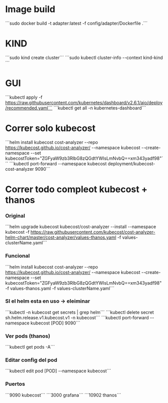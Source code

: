 # Image build

´´´sudo docker build -t adapter:latest -f config/adapter/Dockerfile .´´´

# KIND
´´´sudo kind create cluster´´´
´´´sudo kubectl cluster-info --context kind-kind´´´

# GUI
´´´kubectl apply -f https://raw.githubusercontent.com/kubernetes/dashboard/v2.6.1/aio/deploy/recommended.yaml´´´
´´´kubectl get all -n kubernetes-dashboard´´´


# Correr solo kubecost
´´´helm install kubecost cost-analyzer --repo https://kubecost.github.io/cost-analyzer/ --namespace kubecost --create-namespace --set kubecostToken="ZGFyaW9zb3RlbG8zQGdtYWlsLmNvbQ==xm343yadf98"´´´
´´´kubectl port-forward --namespace kubecost deployment/kubecost-cost-analyzer 9090´´´


# Correr todo compleot kubecost + thanos
### Original
´´´helm upgrade kubecost kubecost/cost-analyzer --install --namespace kubecost -f https://raw.githubusercontent.com/kubecost/cost-analyzer-helm-chart/master/cost-analyzer/values-thanos.yaml -f values-clusterName.yaml´´´

### Funcional
´´´helm install kubecost cost-analyzer --repo https://kubecost.github.io/cost-analyzer/  --namespace kubecost --create-namespace --set kubecostToken="ZGFyaW9zb3RlbG8zQGdtYWlsLmNvbQ==xm343yadf98" -f values-thanos.yaml -f values-clusterName.yaml´´´

### SI el helm esta en uso -> eleiminar
´´´kubectl -n kubecost get secrets | grep helm´´´
´´´kubectl delete secret sh.helm.release.v1.kubecost.v1 -n kubecost´´´
´´´kubectl port-forward --namespace kubecost [POD] 9090´´´

### Ver pods (thanos)
´´´kubectl get pods -A´´´

### Editar config del pod
´´´kubectl edit pod [POD] --namespace kubecost´´´

### Puertos
´´´9090 kubecost´´´
´´´3000 grafana´´´
´´´10902 thanos´´´